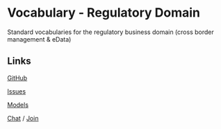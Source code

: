 # Vocabulary - Regulatory Domain
Standard vocabularies for the regulatory business domain (cross border management &amp; eData)

## Links

[GitHub](https://github.com/uncefact/vocab-regulatory)

[Issues](https://github.com/uncefact/vocab-regulatory/issues)

[Models](https://jargon.sh/user/unece/vocab-regulatory)

[Chat](https://uncefact.slack.com/archives/C03KK5RSGUF) / [Join](https://join.slack.com/t/uncefact/shared_invite/zt-1b4qajh9d-dMCc7brWqHDToDrh195EZA)
